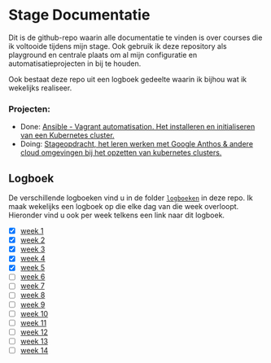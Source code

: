 # Stage Documentatie

Dit is de github-repo waarin alle documentatie te vinden is over courses die ik voltooide tijdens mijn stage. Ook gebruik ik deze repository als playground en centrale plaats om al mijn configuratie en automatisatieprojecten in bij te houden. 

Ook bestaat deze repo uit een logboek gedeelte waarin ik bijhou wat ik wekelijks realiseer.

### Projecten:

- Done: [Ansible - Vagrant automatisation. Het installeren en initialiseren van een Kubernetes cluster.](https://github.com/Vic-Rottiers/stage-documentatie/tree/main/k8s/ansible-skeleton%20-%20local-testenvironment)
- Doing: [Stageopdracht, het leren werken met Google Anthos & andere cloud omgevingen bij het opzetten van kubernetes clusters.](https://github.com/Vic-Rottiers/stage-documentatie/blob/main/Stageopdracht.md)

## Logboek

De verschillende logboeken vind u in de folder [`logboeken`](https://github.com/Vic-Rottiers/stage-documentatie/tree/main/logboeken) in deze repo. Ik maak wekelijks een logboek op die elke dag van die week overloopt. Hieronder vind u ook per week telkens een link naar dit logboek.

- [x] [week 1](https://github.com/Vic-Rottiers/stage-documentatie/blob/main/logboeken/week1.md)
- [x] [week 2](https://github.com/Vic-Rottiers/stage-documentatie/blob/main/logboeken/week2.md)
- [x] [week 3](https://github.com/Vic-Rottiers/stage-documentatie/blob/main/logboeken/week3.md)
- [x] [week 4](https://github.com/Vic-Rottiers/stage-documentatie/blob/main/logboeken/week4.md)
- [x] [week 5](https://github.com/Vic-Rottiers/stage-documentatie/blob/main/logboeken/week5.md)
- [ ] [week 6](https://github.com/Vic-Rottiers/stage-documentatie/blob/main/logboeken/week6.md)
- [ ] [week 7](https://github.com/Vic-Rottiers/stage-documentatie/blob/main/logboeken/week7.md)
- [ ] [week 8](https://github.com/Vic-Rottiers/stage-documentatie/blob/main/logboeken/week8.md)
- [ ] [week 9](https://github.com/Vic-Rottiers/stage-documentatie/blob/main/logboeken/week9.md)
- [ ] [week 10](https://github.com/Vic-Rottiers/stage-documentatie/blob/main/logboeken/week10.md)
- [ ] [week 11](https://github.com/Vic-Rottiers/stage-documentatie/blob/main/logboeken/week11.md)
- [ ] [week 12](https://github.com/Vic-Rottiers/stage-documentatie/blob/main/logboeken/week12.md)
- [ ] [week 13](https://github.com/Vic-Rottiers/stage-documentatie/blob/main/logboeken/week13.md)
- [ ] [week 14](https://github.com/Vic-Rottiers/stage-documentatie/blob/main/logboeken/week14.md)
